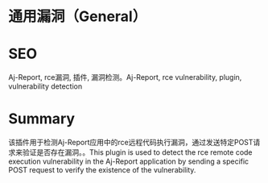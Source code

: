 # 通用漏洞（General）
# SEO
Aj-Report, rce漏洞, 插件, 漏洞检测。Aj-Report, rce vulnerability, plugin, vulnerability detection
# Summary
该插件用于检测Aj-Report应用中的rce远程代码执行漏洞，通过发送特定POST请求来验证是否存在漏洞。。This plugin is used to detect the rce remote code execution vulnerability in the Aj-Report application by sending a specific POST request to verify the existence of the vulnerability.
